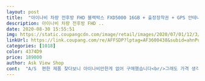 ```yaml
---
layout: post 
title:  "아이나비 차량 전후방 FHD 블랙박스 FXD5000 16GB + 출장장착권 + GPS 안테나 세트" 
description: 아이나비 차량 전후방 FHD ..
date: 2020-08-30 15:55:51 
img: https://static.coupangcdn.com/image/retail/images/2020/07/01/12/3/179b4cf2-8e0e-4684-99f6-7949089d9497.jpg 
linkUrl: https://link.coupang.com/re/AFFSDP?lptag=AF3600438&subid=ahnPublicAsk&pageKey=1798187740&itemId=3059069914&vendorItemId=71047042815&traceid=V0-113-b535498fb27c5afa 
categories: [1018] 
color: 4374D9 
price: 189000 
author: Ask View Shop 
cont:  "A/S  편한 제품 찾다보니 아이나비만한게 없어 구매했습니다<br/>그래도 가격 생각하면 이만한 제품 없는거 같습니다.<br/><br/>다만 스피커 소리가 저렴하다고 해야하나 썩 마음에 들진 않고, 또 녹화된 화면 디테일이 좀 떨어지는거 같지만 번호판 인식에는 문제가 없어 사용해도 큰 문제는 없을거 같네요<br/>물건받고 자가설치 했습니다.<br/> qxd3000 mini s하고 비슷한 가격대라 고민했습니다.<br/> 3000은 소니렌즈 쓰고 있고 무상as도 2년.<br/> 하지만 fxd가 신형이라 주저없이 선택했구요.<br/> 뭐 아직까진 크게 나쁘진 않은거 같습니다<br/>블박업체가 난립하는 상황에서 as생각하면 좋은 선택 아닐까 싶네요<br/>새로운 기능이 추가 되어<br/>작동이 잘됩니다 ... <br/> 감사합니다  좋은 하루디세요<br/>전에 쓰던 블박에 비해 부팅속도도 빠르고 조작 편의성이 깔끔하니 괜찮네요<br/>추천합니다... <br/><br/>" 
---
```

